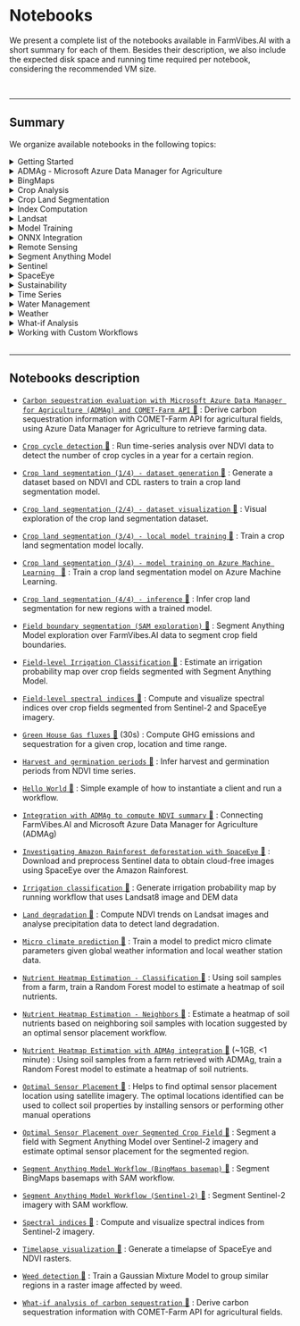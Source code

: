# Notebooks

We present a complete list of the notebooks available in FarmVibes.AI with a short summary for each of them. Besides their description, we also include the expected disk space and running time required per notebook, considering the recommended VM size.

<br>

---------------


## Summary

We organize available notebooks in the following topics:

<details>
<summary> Getting Started </summary>

- [`Hello World` 📓](https://github.com/microsoft/farmvibes-ai/blob/main/notebooks/helloworld.ipynb)

- [`Spectral indices` 📓](https://github.com/microsoft/farmvibes-ai/blob/main/notebooks/sentinel/spectral_indices.ipynb)


</details>
<details>
<summary> ADMAg - Microsoft Azure Data Manager for Agriculture </summary>

- [`Carbon sequestration evaluation with Microsoft Azure Data Manager for Agriculture (ADMAg) and COMET-Farm API` 📓](https://github.com/microsoft/farmvibes-ai/blob/main/notebooks/admag/azure_data_manager_for_agriculture_and_comet_farm_api_example.ipynb)

- [`Integration with ADMAg to compute NDVI summary` 📓](https://github.com/microsoft/farmvibes-ai/blob/main/notebooks/admag/azure_data_manager_for_agriculture_example.ipynb)

- [`Nutrient Heatmap Estimation with ADMAg integration` 📓](https://github.com/microsoft/farmvibes-ai/blob/main/notebooks/heatmaps/nutrients_using_classification_admag.ipynb)


</details>
<details>
<summary> BingMaps </summary>

- [`Segment Anything Model Workflow (BingMaps basemap)` 📓](https://github.com/microsoft/farmvibes-ai/blob/main/notebooks/segment_anything/basemap_segmentation.ipynb)


</details>
<details>
<summary> Crop Analysis </summary>

- [`Harvest and germination periods` 📓](https://github.com/microsoft/farmvibes-ai/blob/main/notebooks/harvest_period/ndvi_summary.ipynb)

- [`Integration with ADMAg to compute NDVI summary` 📓](https://github.com/microsoft/farmvibes-ai/blob/main/notebooks/admag/azure_data_manager_for_agriculture_example.ipynb)


</details>
<details>
<summary> Crop Land Segmentation </summary>

- [`Crop land segmentation (1/4) - dataset generation` 📓](https://github.com/microsoft/farmvibes-ai/blob/main/notebooks/crop_segmentation/01_dataset_generation.ipynb)

- [`Crop land segmentation (2/4) - dataset visualization` 📓](https://github.com/microsoft/farmvibes-ai/blob/main/notebooks/crop_segmentation/02_visualize_dataset.ipynb)

- [`Crop land segmentation (3/4) - local model training` 📓](https://github.com/microsoft/farmvibes-ai/blob/main/notebooks/crop_segmentation/03_local_training.ipynb)

- [`Crop land segmentation (3/4) - model training on Azure Machine Learning ` 📓](https://github.com/microsoft/farmvibes-ai/blob/main/notebooks/crop_segmentation/03_aml_training.ipynb)

- [`Crop land segmentation (4/4) - inference` 📓](https://github.com/microsoft/farmvibes-ai/blob/main/notebooks/crop_segmentation/04_inference.ipynb)


</details>

<details>
<summary> Index Computation </summary>

- [`Crop cycle detection` 📓](https://github.com/microsoft/farmvibes-ai/blob/main/notebooks/crop_cycles/crop_cycles.ipynb)

- [`Field-level spectral indices` 📓](https://github.com/microsoft/farmvibes-ai/blob/main/notebooks/sentinel/field_level_spectral_indices.ipynb)

- [`Harvest and germination periods` 📓](https://github.com/microsoft/farmvibes-ai/blob/main/notebooks/harvest_period/ndvi_summary.ipynb)

- [`Irrigation classification` 📓](https://github.com/microsoft/farmvibes-ai/blob/main/notebooks/irrigation/irrigation_classification.ipynb)

- [`Land degradation` 📓](https://github.com/microsoft/farmvibes-ai/blob/main/notebooks/land_degradation/land_degradation.ipynb)

- [`Nutrient Heatmap Estimation - Classification` 📓](https://github.com/microsoft/farmvibes-ai/blob/main/notebooks/heatmaps/nutrients_using_classification.ipynb)

- [`Nutrient Heatmap Estimation - Neighbors` 📓](https://github.com/microsoft/farmvibes-ai/blob/main/notebooks/heatmaps/nutrients_using_neighbors.ipynb)

- [`Nutrient Heatmap Estimation with ADMAg integration` 📓](https://github.com/microsoft/farmvibes-ai/blob/main/notebooks/heatmaps/nutrients_using_classification_admag.ipynb)

- [`Optimal Sensor Placement` 📓](https://github.com/microsoft/farmvibes-ai/blob/main/notebooks/sensor/optimal_locations.ipynb)

- [`Optimal Sensor Placement over Segmented Crop Field` 📓](https://github.com/microsoft/farmvibes-ai/blob/main/notebooks/sensor/optimal_locations_segmentation.ipynb)

- [`Spectral indices` 📓](https://github.com/microsoft/farmvibes-ai/blob/main/notebooks/sentinel/spectral_indices.ipynb)

- [`Timelapse visualization` 📓](https://github.com/microsoft/farmvibes-ai/blob/main/notebooks/sentinel/timelapse_visualization.ipynb)


</details>
<details>
<summary> Landsat </summary>

- [`Irrigation classification` 📓](https://github.com/microsoft/farmvibes-ai/blob/main/notebooks/irrigation/irrigation_classification.ipynb)

- [`Land degradation` 📓](https://github.com/microsoft/farmvibes-ai/blob/main/notebooks/land_degradation/land_degradation.ipynb)


</details>
<details>
<summary> Model Training </summary>

- [`Crop land segmentation (1/4) - dataset generation` 📓](https://github.com/microsoft/farmvibes-ai/blob/main/notebooks/crop_segmentation/01_dataset_generation.ipynb)

- [`Crop land segmentation (3/4) - local model training` 📓](https://github.com/microsoft/farmvibes-ai/blob/main/notebooks/crop_segmentation/03_local_training.ipynb)

- [`Crop land segmentation (3/4) - model training on Azure Machine Learning ` 📓](https://github.com/microsoft/farmvibes-ai/blob/main/notebooks/crop_segmentation/03_aml_training.ipynb)

- [`Micro climate prediction` 📓](https://github.com/microsoft/farmvibes-ai/blob/main/notebooks/deepmc/mc_forecast.ipynb)

- [`Nutrient Heatmap Estimation - Classification` 📓](https://github.com/microsoft/farmvibes-ai/blob/main/notebooks/heatmaps/nutrients_using_classification.ipynb)

- [`Nutrient Heatmap Estimation - Neighbors` 📓](https://github.com/microsoft/farmvibes-ai/blob/main/notebooks/heatmaps/nutrients_using_neighbors.ipynb)

- [`Nutrient Heatmap Estimation with ADMAg integration` 📓](https://github.com/microsoft/farmvibes-ai/blob/main/notebooks/heatmaps/nutrients_using_classification_admag.ipynb)

- [`Optimal Sensor Placement` 📓](https://github.com/microsoft/farmvibes-ai/blob/main/notebooks/sensor/optimal_locations.ipynb)

- [`Weed detection` 📓](https://github.com/microsoft/farmvibes-ai/blob/main/notebooks/weed_detection/weed_detection.ipynb)


</details>
<details>
<summary> ONNX Integration </summary>

- [`Crop cycle detection` 📓](https://github.com/microsoft/farmvibes-ai/blob/main/notebooks/crop_cycles/crop_cycles.ipynb)

- [`Crop land segmentation (3/4) - local model training` 📓](https://github.com/microsoft/farmvibes-ai/blob/main/notebooks/crop_segmentation/03_local_training.ipynb)

- [`Crop land segmentation (3/4) - model training on Azure Machine Learning ` 📓](https://github.com/microsoft/farmvibes-ai/blob/main/notebooks/crop_segmentation/03_aml_training.ipynb)

- [`Crop land segmentation (4/4) - inference` 📓](https://github.com/microsoft/farmvibes-ai/blob/main/notebooks/crop_segmentation/04_inference.ipynb)


</details>
<details>
<summary> Remote Sensing </summary>

- [`Crop cycle detection` 📓](https://github.com/microsoft/farmvibes-ai/blob/main/notebooks/crop_cycles/crop_cycles.ipynb)

- [`Crop land segmentation (1/4) - dataset generation` 📓](https://github.com/microsoft/farmvibes-ai/blob/main/notebooks/crop_segmentation/01_dataset_generation.ipynb)

- [`Crop land segmentation (2/4) - dataset visualization` 📓](https://github.com/microsoft/farmvibes-ai/blob/main/notebooks/crop_segmentation/02_visualize_dataset.ipynb)

- [`Crop land segmentation (3/4) - local model training` 📓](https://github.com/microsoft/farmvibes-ai/blob/main/notebooks/crop_segmentation/03_local_training.ipynb)

- [`Crop land segmentation (3/4) - model training on Azure Machine Learning ` 📓](https://github.com/microsoft/farmvibes-ai/blob/main/notebooks/crop_segmentation/03_aml_training.ipynb)

- [`Crop land segmentation (4/4) - inference` 📓](https://github.com/microsoft/farmvibes-ai/blob/main/notebooks/crop_segmentation/04_inference.ipynb)

- [`Field boundary segmentation (SAM exploration)` 📓](https://github.com/microsoft/farmvibes-ai/blob/main/notebooks/segment_anything/sam_exploration.ipynb)

- [`Field-level Irrigation Classification` 📓](https://github.com/microsoft/farmvibes-ai/blob/main/notebooks/irrigation/field_level_irrigation_classification.ipynb)

- [`Field-level spectral indices` 📓](https://github.com/microsoft/farmvibes-ai/blob/main/notebooks/sentinel/field_level_spectral_indices.ipynb)

- [`Harvest and germination periods` 📓](https://github.com/microsoft/farmvibes-ai/blob/main/notebooks/harvest_period/ndvi_summary.ipynb)

- [`Irrigation classification` 📓](https://github.com/microsoft/farmvibes-ai/blob/main/notebooks/irrigation/irrigation_classification.ipynb)

- [`Land degradation` 📓](https://github.com/microsoft/farmvibes-ai/blob/main/notebooks/land_degradation/land_degradation.ipynb)

- [`Optimal Sensor Placement over Segmented Crop Field` 📓](https://github.com/microsoft/farmvibes-ai/blob/main/notebooks/sensor/optimal_locations_segmentation.ipynb)

- [`Segment Anything Model Workflow (BingMaps basemap)` 📓](https://github.com/microsoft/farmvibes-ai/blob/main/notebooks/segment_anything/basemap_segmentation.ipynb)

- [`Segment Anything Model Workflow (Sentinel-2)` 📓](https://github.com/microsoft/farmvibes-ai/blob/main/notebooks/segment_anything/sentinel2_segmentation.ipynb)

- [`Spectral indices` 📓](https://github.com/microsoft/farmvibes-ai/blob/main/notebooks/sentinel/spectral_indices.ipynb)

- [`Timelapse visualization` 📓](https://github.com/microsoft/farmvibes-ai/blob/main/notebooks/sentinel/timelapse_visualization.ipynb)

- [`Weed detection` 📓](https://github.com/microsoft/farmvibes-ai/blob/main/notebooks/weed_detection/weed_detection.ipynb)


</details>
<details>
<summary> Segment Anything Model </summary>

- [`Field boundary segmentation (SAM exploration)` 📓](https://github.com/microsoft/farmvibes-ai/blob/main/notebooks/segment_anything/sam_exploration.ipynb)

- [`Field-level Irrigation Classification` 📓](https://github.com/microsoft/farmvibes-ai/blob/main/notebooks/irrigation/field_level_irrigation_classification.ipynb)

- [`Field-level spectral indices` 📓](https://github.com/microsoft/farmvibes-ai/blob/main/notebooks/sentinel/field_level_spectral_indices.ipynb)

- [`Optimal Sensor Placement over Segmented Crop Field` 📓](https://github.com/microsoft/farmvibes-ai/blob/main/notebooks/sensor/optimal_locations_segmentation.ipynb)

- [`Segment Anything Model Workflow (BingMaps basemap)` 📓](https://github.com/microsoft/farmvibes-ai/blob/main/notebooks/segment_anything/basemap_segmentation.ipynb)

- [`Segment Anything Model Workflow (Sentinel-2)` 📓](https://github.com/microsoft/farmvibes-ai/blob/main/notebooks/segment_anything/sentinel2_segmentation.ipynb)


</details>
<details>
<summary> Sentinel </summary>

- [`Field boundary segmentation (SAM exploration)` 📓](https://github.com/microsoft/farmvibes-ai/blob/main/notebooks/segment_anything/sam_exploration.ipynb)

- [`Field-level spectral indices` 📓](https://github.com/microsoft/farmvibes-ai/blob/main/notebooks/sentinel/field_level_spectral_indices.ipynb)

- [`Investigating Amazon Rainforest deforestation with SpaceEye` 📓](https://github.com/microsoft/farmvibes-ai/blob/main/notebooks/sentinel/sentinel_spaceeye.ipynb)

- [`Nutrient Heatmap Estimation - Classification` 📓](https://github.com/microsoft/farmvibes-ai/blob/main/notebooks/heatmaps/nutrients_using_classification.ipynb)

- [`Nutrient Heatmap Estimation - Neighbors` 📓](https://github.com/microsoft/farmvibes-ai/blob/main/notebooks/heatmaps/nutrients_using_neighbors.ipynb)

- [`Nutrient Heatmap Estimation with ADMAg integration` 📓](https://github.com/microsoft/farmvibes-ai/blob/main/notebooks/heatmaps/nutrients_using_classification_admag.ipynb)

- [`Optimal Sensor Placement` 📓](https://github.com/microsoft/farmvibes-ai/blob/main/notebooks/sensor/optimal_locations.ipynb)

- [`Optimal Sensor Placement over Segmented Crop Field` 📓](https://github.com/microsoft/farmvibes-ai/blob/main/notebooks/sensor/optimal_locations_segmentation.ipynb)

- [`Segment Anything Model Workflow (Sentinel-2)` 📓](https://github.com/microsoft/farmvibes-ai/blob/main/notebooks/segment_anything/sentinel2_segmentation.ipynb)

- [`Spectral indices` 📓](https://github.com/microsoft/farmvibes-ai/blob/main/notebooks/sentinel/spectral_indices.ipynb)


</details>
<details>
<summary> SpaceEye </summary>

- [`Crop cycle detection` 📓](https://github.com/microsoft/farmvibes-ai/blob/main/notebooks/crop_cycles/crop_cycles.ipynb)

- [`Field-level spectral indices` 📓](https://github.com/microsoft/farmvibes-ai/blob/main/notebooks/sentinel/field_level_spectral_indices.ipynb)

- [`Investigating Amazon Rainforest deforestation with SpaceEye` 📓](https://github.com/microsoft/farmvibes-ai/blob/main/notebooks/sentinel/sentinel_spaceeye.ipynb)

- [`Timelapse visualization` 📓](https://github.com/microsoft/farmvibes-ai/blob/main/notebooks/sentinel/timelapse_visualization.ipynb)


</details>
<details>
<summary> Sustainability </summary>

- [`Carbon sequestration evaluation with Microsoft Azure Data Manager for Agriculture (ADMAg) and COMET-Farm API` 📓](https://github.com/microsoft/farmvibes-ai/blob/main/notebooks/admag/azure_data_manager_for_agriculture_and_comet_farm_api_example.ipynb)

- [`Green House Gas fluxes` 📓](https://github.com/microsoft/farmvibes-ai/blob/main/notebooks/ghg_fluxes/ghg_fluxes.ipynb)

- [`Nutrient Heatmap Estimation - Classification` 📓](https://github.com/microsoft/farmvibes-ai/blob/main/notebooks/heatmaps/nutrients_using_classification.ipynb)

- [`Nutrient Heatmap Estimation - Neighbors` 📓](https://github.com/microsoft/farmvibes-ai/blob/main/notebooks/heatmaps/nutrients_using_neighbors.ipynb)

- [`Nutrient Heatmap Estimation with ADMAg integration` 📓](https://github.com/microsoft/farmvibes-ai/blob/main/notebooks/heatmaps/nutrients_using_classification_admag.ipynb)

- [`Optimal Sensor Placement` 📓](https://github.com/microsoft/farmvibes-ai/blob/main/notebooks/sensor/optimal_locations.ipynb)

- [`Optimal Sensor Placement over Segmented Crop Field` 📓](https://github.com/microsoft/farmvibes-ai/blob/main/notebooks/sensor/optimal_locations_segmentation.ipynb)

- [`What-if analysis of carbon sequestration` 📓](https://github.com/microsoft/farmvibes-ai/blob/main/notebooks/carbon/whatif.ipynb)


</details>
<details>
<summary> Time Series </summary>

- [`Harvest and germination periods` 📓](https://github.com/microsoft/farmvibes-ai/blob/main/notebooks/harvest_period/ndvi_summary.ipynb)


</details>
<details>
<summary> Water Management </summary>

- [`Field-level Irrigation Classification` 📓](https://github.com/microsoft/farmvibes-ai/blob/main/notebooks/irrigation/field_level_irrigation_classification.ipynb)

- [`Irrigation classification` 📓](https://github.com/microsoft/farmvibes-ai/blob/main/notebooks/irrigation/irrigation_classification.ipynb)


</details>
<details>
<summary> Weather </summary>

- [`Land degradation` 📓](https://github.com/microsoft/farmvibes-ai/blob/main/notebooks/land_degradation/land_degradation.ipynb)

- [`Micro climate prediction` 📓](https://github.com/microsoft/farmvibes-ai/blob/main/notebooks/deepmc/mc_forecast.ipynb)


</details>
<details>
<summary> What-if Analysis </summary>

- [`Carbon sequestration evaluation with Microsoft Azure Data Manager for Agriculture (ADMAg) and COMET-Farm API` 📓](https://github.com/microsoft/farmvibes-ai/blob/main/notebooks/admag/azure_data_manager_for_agriculture_and_comet_farm_api_example.ipynb)

- [`Green House Gas fluxes` 📓](https://github.com/microsoft/farmvibes-ai/blob/main/notebooks/ghg_fluxes/ghg_fluxes.ipynb)

- [`What-if analysis of carbon sequestration` 📓](https://github.com/microsoft/farmvibes-ai/blob/main/notebooks/carbon/whatif.ipynb)


</details>
<details>
<summary> Working with Custom Workflows </summary>

- [`Crop cycle detection` 📓](https://github.com/microsoft/farmvibes-ai/blob/main/notebooks/crop_cycles/crop_cycles.ipynb)

- [`Crop land segmentation (1/4) - dataset generation` 📓](https://github.com/microsoft/farmvibes-ai/blob/main/notebooks/crop_segmentation/01_dataset_generation.ipynb)

- [`Crop land segmentation (2/4) - dataset visualization` 📓](https://github.com/microsoft/farmvibes-ai/blob/main/notebooks/crop_segmentation/02_visualize_dataset.ipynb)

- [`Integration with ADMAg to compute NDVI summary` 📓](https://github.com/microsoft/farmvibes-ai/blob/main/notebooks/admag/azure_data_manager_for_agriculture_example.ipynb)

- [`Nutrient Heatmap Estimation - Classification` 📓](https://github.com/microsoft/farmvibes-ai/blob/main/notebooks/heatmaps/nutrients_using_classification.ipynb)

- [`Nutrient Heatmap Estimation - Neighbors` 📓](https://github.com/microsoft/farmvibes-ai/blob/main/notebooks/heatmaps/nutrients_using_neighbors.ipynb)

- [`Nutrient Heatmap Estimation with ADMAg integration` 📓](https://github.com/microsoft/farmvibes-ai/blob/main/notebooks/heatmaps/nutrients_using_classification_admag.ipynb)

- [`Optimal Sensor Placement` 📓](https://github.com/microsoft/farmvibes-ai/blob/main/notebooks/sensor/optimal_locations.ipynb)

- [`Spectral indices` 📓](https://github.com/microsoft/farmvibes-ai/blob/main/notebooks/sentinel/spectral_indices.ipynb)

- [`Timelapse visualization` 📓](https://github.com/microsoft/farmvibes-ai/blob/main/notebooks/sentinel/timelapse_visualization.ipynb)


</details>




<br>

---------------


## Notebooks description

- [`Carbon sequestration evaluation with Microsoft Azure Data Manager for Agriculture (ADMAg) and COMET-Farm API` 📓](https://github.com/microsoft/farmvibes-ai/blob/main/notebooks/admag/azure_data_manager_for_agriculture_and_comet_farm_api_example.ipynb) : Derive carbon sequestration information with COMET-Farm API for agricultural fields, using Azure Data Manager for Agriculture to retrieve farming data.

- [`Crop cycle detection` 📓](https://github.com/microsoft/farmvibes-ai/blob/main/notebooks/crop_cycles/crop_cycles.ipynb) : Run time-series analysis over NDVI data to detect the number of crop cycles in a year for a certain region.

- [`Crop land segmentation (1/4) - dataset generation` 📓](https://github.com/microsoft/farmvibes-ai/blob/main/notebooks/crop_segmentation/01_dataset_generation.ipynb) : Generate a dataset based on NDVI and CDL rasters to train a crop land segmentation model.

- [`Crop land segmentation (2/4) - dataset visualization` 📓](https://github.com/microsoft/farmvibes-ai/blob/main/notebooks/crop_segmentation/02_visualize_dataset.ipynb) : Visual exploration of the crop land segmentation dataset.

- [`Crop land segmentation (3/4) - local model training` 📓](https://github.com/microsoft/farmvibes-ai/blob/main/notebooks/crop_segmentation/03_local_training.ipynb) : Train a crop land segmentation model locally.

- [`Crop land segmentation (3/4) - model training on Azure Machine Learning ` 📓](https://github.com/microsoft/farmvibes-ai/blob/main/notebooks/crop_segmentation/03_aml_training.ipynb) : Train a crop land segmentation model on Azure Machine Learning.

- [`Crop land segmentation (4/4) - inference` 📓](https://github.com/microsoft/farmvibes-ai/blob/main/notebooks/crop_segmentation/04_inference.ipynb) : Infer crop land segmentation for new regions with a trained model.

- [`Field boundary segmentation (SAM exploration)` 📓](https://github.com/microsoft/farmvibes-ai/blob/main/notebooks/segment_anything/sam_exploration.ipynb) : Segment Anything Model exploration over FarmVibes.AI data to segment crop field boundaries.

- [`Field-level Irrigation Classification` 📓](https://github.com/microsoft/farmvibes-ai/blob/main/notebooks/irrigation/field_level_irrigation_classification.ipynb) : Estimate an irrigation probability map over crop fields segmented with Segment Anything Model.

- [`Field-level spectral indices` 📓](https://github.com/microsoft/farmvibes-ai/blob/main/notebooks/sentinel/field_level_spectral_indices.ipynb) : Compute and visualize spectral indices over crop fields segmented from Sentinel-2 and SpaceEye imagery.

- [`Green House Gas fluxes` 📓](https://github.com/microsoft/farmvibes-ai/blob/main/notebooks/ghg_fluxes/ghg_fluxes.ipynb)  (30s) : Compute GHG emissions and sequestration for a given crop, location and time range.

- [`Harvest and germination periods` 📓](https://github.com/microsoft/farmvibes-ai/blob/main/notebooks/harvest_period/ndvi_summary.ipynb) : Infer harvest and germination periods from NDVI time series.

- [`Hello World` 📓](https://github.com/microsoft/farmvibes-ai/blob/main/notebooks/helloworld.ipynb) : Simple example of how to instantiate a client and run a workflow.

- [`Integration with ADMAg to compute NDVI summary` 📓](https://github.com/microsoft/farmvibes-ai/blob/main/notebooks/admag/azure_data_manager_for_agriculture_example.ipynb) : Connecting FarmVibes.AI and Microsoft Azure Data Manager for Agriculture (ADMAg)

- [`Investigating Amazon Rainforest deforestation with SpaceEye` 📓](https://github.com/microsoft/farmvibes-ai/blob/main/notebooks/sentinel/sentinel_spaceeye.ipynb) : Download and preprocess Sentinel data to obtain cloud-free images using SpaceEye over the Amazon Rainforest.

- [`Irrigation classification` 📓](https://github.com/microsoft/farmvibes-ai/blob/main/notebooks/irrigation/irrigation_classification.ipynb) : Generate irrigation probability map by running workflow that uses Landsat8 image and DEM data

- [`Land degradation` 📓](https://github.com/microsoft/farmvibes-ai/blob/main/notebooks/land_degradation/land_degradation.ipynb) : Compute NDVI trends on Landsat images and analyse precipitation data to detect land degradation.

- [`Micro climate prediction` 📓](https://github.com/microsoft/farmvibes-ai/blob/main/notebooks/deepmc/mc_forecast.ipynb) : Train a model to predict micro climate parameters given global weather information and local weather station data.

- [`Nutrient Heatmap Estimation - Classification` 📓](https://github.com/microsoft/farmvibes-ai/blob/main/notebooks/heatmaps/nutrients_using_classification.ipynb) : Using soil samples from a farm, train a Random Forest model to estimate a heatmap of soil nutrients.

- [`Nutrient Heatmap Estimation - Neighbors` 📓](https://github.com/microsoft/farmvibes-ai/blob/main/notebooks/heatmaps/nutrients_using_neighbors.ipynb) : Estimate a heatmap of soil nutrients based on neighboring soil samples with location suggested by an optimal sensor placement workflow.

- [`Nutrient Heatmap Estimation with ADMAg integration` 📓](https://github.com/microsoft/farmvibes-ai/blob/main/notebooks/heatmaps/nutrients_using_classification_admag.ipynb)  (~1GB, <1 minute) : Using soil samples from a farm retrieved with ADMAg, train a Random Forest model to estimate a heatmap of soil nutrients.

- [`Optimal Sensor Placement` 📓](https://github.com/microsoft/farmvibes-ai/blob/main/notebooks/sensor/optimal_locations.ipynb) : Helps to find optimal sensor placement location using satellite imagery. The optimal locations identified can be used to collect soil properties by installing sensors or performing other manual operations

- [`Optimal Sensor Placement over Segmented Crop Field` 📓](https://github.com/microsoft/farmvibes-ai/blob/main/notebooks/sensor/optimal_locations_segmentation.ipynb) : Segment a field with Segment Anything Model over Sentinel-2 imagery and estimate optimal sensor placement for the segmented region.

- [`Segment Anything Model Workflow (BingMaps basemap)` 📓](https://github.com/microsoft/farmvibes-ai/blob/main/notebooks/segment_anything/basemap_segmentation.ipynb) : Segment BingMaps basemaps with SAM workflow.

- [`Segment Anything Model Workflow (Sentinel-2)` 📓](https://github.com/microsoft/farmvibes-ai/blob/main/notebooks/segment_anything/sentinel2_segmentation.ipynb) : Segment Sentinel-2 imagery with SAM workflow.

- [`Spectral indices` 📓](https://github.com/microsoft/farmvibes-ai/blob/main/notebooks/sentinel/spectral_indices.ipynb) : Compute and visualize spectral indices from Sentinel-2 imagery.

- [`Timelapse visualization` 📓](https://github.com/microsoft/farmvibes-ai/blob/main/notebooks/sentinel/timelapse_visualization.ipynb) : Generate a timelapse of SpaceEye and NDVI rasters.

- [`Weed detection` 📓](https://github.com/microsoft/farmvibes-ai/blob/main/notebooks/weed_detection/weed_detection.ipynb) : Train a Gaussian Mixture Model to group similar regions in a raster image affected by weed.

- [`What-if analysis of carbon sequestration` 📓](https://github.com/microsoft/farmvibes-ai/blob/main/notebooks/carbon/whatif.ipynb) : Derive carbon sequestration information with COMET-Farm API for agricultural fields.


